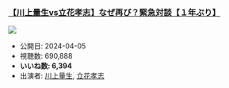 ### [【川上量生vs立花孝志】なぜ再び？緊急対談【１年ぶり】](https://www.youtube.com/watch?v=ONfq9M6aRG0)
[![](https://img.youtube.com/vi/ONfq9M6aRG0/sddefault.jpg)](https://www.youtube.com/watch?v=ONfq9M6aRG0)
-   公開日: 2024-04-05
-   視聴数: 690,888
-   **いいね数: 6,394**
-   出演者: [川上量生](/rehacq_fan/people/川上量生 "wikilink"), [立花孝志](/rehacq_fan/people/立花孝志 "wikilink")
